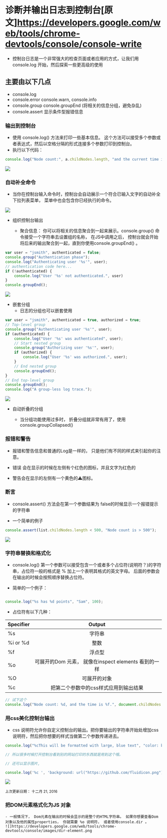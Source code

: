 # 诊断并输出日志到控制台[原文]https://developers.google.com/web/tools/chrome-devtools/console/console-write

* 控制台日志是一个非常强大的检查页面或者应用的方式，让我们用console.log 开始，然后探索一些更高级的使用

## 主要由以下几点

* console.log
* console.error console.warn, console.info
* console.group console.groupEnd (将相关的信息分组，避免杂乱)
* console.assert  显示条件型报错信息


### 输出到控制台

* 使用 console.log() 方法来打印一些基本信息。 这个方法可以接受多个参数或者表达式，然后以空格分隔的形式连接多个参数打印到控制台。
* 执行以下代码：

```javascript
console.log("Node count:", a.childNodes.length, "and the current time is:", Date.now());
```
<img src="https://developers.google.com/web/tools/chrome-devtools/console/images/console-write-log-multiple.png"/>

### 自动补全命令

* 当你在控制台输入命令时，控制台会自动展示一个符合已输入文字的自动补全下拉列表菜单， 菜单中也会包含你已经执行的命令。
<img src="https://developers.google.com/web/tools/chrome-devtools/console/images/autocomplete.png" />

* 组织控制台输出

    * 聚合信息： 你可以将相关的信息聚合到一起来展示。console.group() 命令接受一个字符串去设置组的名称， 在JS中调用之后， 控制台就会开始将后来的输出聚合到一起，直到你使用console.groupEnd() 。

```javascript 
var user = "jsmith", authenticated = false;
console.group("Authentication phase");
console.log("Authenticating user '%s'", user);
// authentication code here...
if (!authenticated) {
    console.log("User '%s' not authenticated.", user)
}
console.groupEnd();
```

<img src="https://developers.google.com/web/tools/chrome-devtools/console/images/console-write-group.png" />

* 嵌套分组
    * 日志的分组也可以嵌套使用

```javascript
var user = "jsmith", authenticated = true, authorized = true;
// Top-level group
console.group("Authenticating user '%s'", user);
if (authenticated) {
    console.log("User '%s' was authenticated", user);
    // Start nested group
    console.group("Authorizing user '%s'", user);
    if (authorized) {
        console.log("User '%s' was authorized.", user);
    }
    // End nested group
    console.groupEnd();
}
// End top-level group
console.groupEnd();
console.log("A group-less log trace.");
```

<img src="https://developers.google.com/web/tools/chrome-devtools/console/images/console-write-nestedgroup.png" />

* 自动折叠的分组

    * 当分组功能使用过多时， 折叠分组就非常有用了，使用console.groupCollapsed()

### 报错和警告

* 报错和警告信息和普通的Log是一样的， 只是他们有不同的样式来引起你的注意。
 
* 错误 会在显示的时候在左侧有个红色的图标，并且文字为红色的
* 警告会在显示的左侧有一个黄色的⚠️图标。

### 断言

* console.assert() 方法会在第一个参数结果为 false的时候显示一个报错提示的字符串

* 一个简单的例子
```javascript
console.assert(list.childNodes.length < 500, "Node count is > 500");
```
<img src="https://developers.google.com/web/tools/chrome-devtools/console/images/console-write-assert-failed.png" />


### 字符串替换和格式化

* console.log() 第一个参数可以接受包含一个或者多个占位符(说明符？)的字符串，占位符一般的格式是 % 加上一个表明其格式的英文字母。 后面的参数会在输出的时候会按照顺序替换占位符。

* 简单的一个例子： 

```javascript

console.log("%s has %d points", "Sam", 100);
```

* 占位符有以下几种：

| Specifier |  Output|
| ---------- | :---------:|
|%s | 字符串|
|%i or %d  |  整数|
|%f | 浮点型 |
|%o | 可展开的Dom 元素， 就像在inspect elements 看到的一样|
|%O | 可展开的对象 |
|%c | 把第二个参数中的css样式应用到输出结果|

```javascript
// 试下这个
console.log("Node count: %d, and the time is %f.", document.childNodes.length, Date.now());
```

### 用css美化控制台输出

* css 说明符允许你自定义控制台的输出。把你要输出的字符串开始处增加css说明符，然后把你想要的样式当做第二个参数传递进去。

```javascript
console.log("%cThis will be formatted with large, blue text", "color: blue; font-size: x-large");

// 所以很多时候打开控制台看到别的网站打印的东西就是用到这个哦。

// 还可以显示图片,

console.log('%c ', 'background: url("https://github.com/fluidicon.png");background-size: 100px;font-size:90px')

```

<img src="https://developers.google.com/web/tools/chrome-devtools/console/images/console-write-format-string.png" />





<small>上次更新日期： 十二月 21, 2016</small>


### 把DOM元素格式化为JS 对象

    - 一般情况下， Dom元素在输出的时候会显示的是整个的HTML字符串。 如果你想要查看Dom对象以及他的属性properties， 你就需要 %o 说明符， 或者使用console.dir 。
    ![]https://developers.google.com/web/tools/chrome-devtools/console/images/dir-element.png
